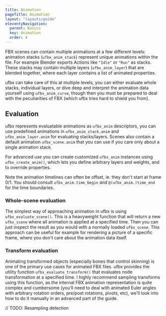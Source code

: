 ```yaml
---
title: Animation
pageTitle: Animation
layout: "layouts/guide"
eleventyNavigation:
  parent: Basics
  key: Animation
  order: 4
---
```


FBX scenes can contain multiple animations at a few different levels: animation
stacks (`ufbx_anim_stack`) represent unique animations within the file. For
example Blender exports Actions like `"Idle"` or `"Run"` as stacks. These stacks
may contain multiple layers (`ufbx_anim_layer`) that are blended together,
where each layer contains a list of animated properties.

ufbx can take care of this at multiple levels, you can either evaluate whole
stacks, individual layers, or dive deep and interpret the animation data yourself
using `ufbx_anim_curve`, though then you must be prepared to deal with the
peculiarities of FBX (which ufbx tries hard to shield you from).

## Evaluation

ufbx represents evaluatable animations as `ufbx_anim` descriptors, you can use predefined
animations in `ufbx_anim_stack.anim` and `ufbx_anim_layer.anim` for evaluating
stacks/layers. Scenes also contain a default animation `ufbx_scene.anim` that
you can use if you care only about a single animation stack.

For advanced use you can create customized `ufbx_anim` instances using `ufbx_create_anim()`,
which lets you define arbitrary layers and weights, and to override properties.

Note the animation timelines can often be offset, ie. they don't start at frame
0/1. You should consult `ufbx_anim.time_begin` and `@(ufbx_anim.)time_end` for
the time boundaries.

### Whole-scene evaluation

The simplest way of approaching animation in ufbx is using `ufbx_evaluate_scene()`.
This is a heavyweight function that will return a new `ufbx_scene` where all animation
is applied at a specified time. Then you can just inspect the result as you would with
a normally loaded `ufbx_scene`. This approach can be useful for example for rendering
a picture of a specific frame, where you don't care about the animation data itself.

### Transform evaluation

Animating transformed objects (especially bones that control skinning) is one of the
primary use cases for animated FBX files. ufbx provides the utility function `ufbx_evaluate_transform()`
that evaluates node transformation at a specified time. I highly recommend sampling transforms
using this function, as the internal FBX animation representation is quite complex and cumbersome
(you'll need to deal with animated Euler angles with arbitrary rotation orders, pre/post rotations, pivots, etc),
we'll look into how to do it manually in an advanced part of the guide.

// TODO: Resampling detection

